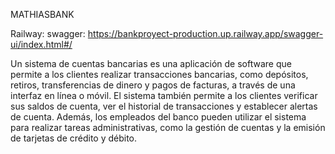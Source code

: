 MATHIASBANK

Railway: swagger:
https://bankproyect-production.up.railway.app/swagger-ui/index.html#/


Un sistema de cuentas bancarias es una aplicación de software que permite a los clientes realizar transacciones bancarias, como depósitos, retiros, transferencias de dinero y pagos de facturas, a través de una interfaz en línea o móvil. El sistema también permite a los clientes verificar sus saldos de cuenta, ver el historial de transacciones y establecer alertas de cuenta. Además, los empleados del banco pueden utilizar el sistema para realizar tareas administrativas, como la gestión de cuentas y la emisión de tarjetas de crédito y débito.